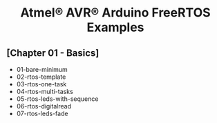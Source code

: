 <h1 align="center">Atmel® AVR® Arduino FreeRTOS Examples</h2>

[Chapter 01 - Basics]
--------------------------

* 01-bare-minimum
* 02-rtos-template
* 03-rtos-one-task
* 04-rtos-multi-tasks
* 05-rtos-leds-with-sequence
* 06-rtos-digitalread
* 07-rtos-leds-fade

